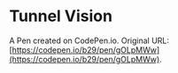 # Tunnel Vision

A Pen created on CodePen.io. Original URL: [https://codepen.io/b29/pen/gOLpMWw](https://codepen.io/b29/pen/gOLpMWw).


